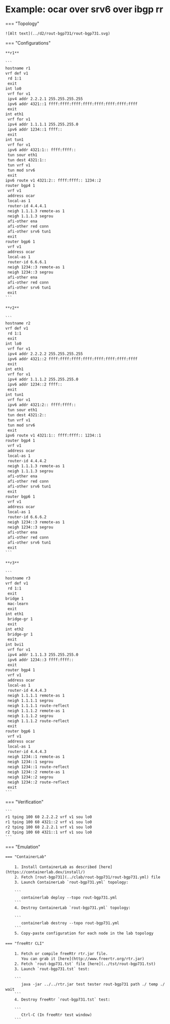 # Example: ocar over srv6 over ibgp rr

=== "Topology"

    ![Alt text](../d2/rout-bgp731/rout-bgp731.svg)

=== "Configurations"

    **r1**

    ```
    hostname r1
    vrf def v1
     rd 1:1
     exit
    int lo0
     vrf for v1
     ipv4 addr 2.2.2.1 255.255.255.255
     ipv6 addr 4321::1 ffff:ffff:ffff:ffff:ffff:ffff:ffff:ffff
     exit
    int eth1
     vrf for v1
     ipv4 addr 1.1.1.1 255.255.255.0
     ipv6 addr 1234::1 ffff::
     exit
    int tun1
     vrf for v1
     ipv6 addr 4321:1:: ffff:ffff::
     tun sour eth1
     tun dest 4321:1::
     tun vrf v1
     tun mod srv6
     exit
    ipv6 route v1 4321:2:: ffff:ffff:: 1234::2
    router bgp4 1
     vrf v1
     address ocar
     local-as 1
     router-id 4.4.4.1
     neigh 1.1.1.3 remote-as 1
     neigh 1.1.1.3 segrou
     afi-other ena
     afi-other red conn
     afi-other srv6 tun1
     exit
    router bgp6 1
     vrf v1
     address ocar
     local-as 1
     router-id 6.6.6.1
     neigh 1234::3 remote-as 1
     neigh 1234::3 segrou
     afi-other ena
     afi-other red conn
     afi-other srv6 tun1
     exit
    ```

    **r2**

    ```
    hostname r2
    vrf def v1
     rd 1:1
     exit
    int lo0
     vrf for v1
     ipv4 addr 2.2.2.2 255.255.255.255
     ipv6 addr 4321::2 ffff:ffff:ffff:ffff:ffff:ffff:ffff:ffff
     exit
    int eth1
     vrf for v1
     ipv4 addr 1.1.1.2 255.255.255.0
     ipv6 addr 1234::2 ffff::
     exit
    int tun1
     vrf for v1
     ipv6 addr 4321:2:: ffff:ffff::
     tun sour eth1
     tun dest 4321:2::
     tun vrf v1
     tun mod srv6
     exit
    ipv6 route v1 4321:1:: ffff:ffff:: 1234::1
    router bgp4 1
     vrf v1
     address ocar
     local-as 1
     router-id 4.4.4.2
     neigh 1.1.1.3 remote-as 1
     neigh 1.1.1.3 segrou
     afi-other ena
     afi-other red conn
     afi-other srv6 tun1
     exit
    router bgp6 1
     vrf v1
     address ocar
     local-as 1
     router-id 6.6.6.2
     neigh 1234::3 remote-as 1
     neigh 1234::3 segrou
     afi-other ena
     afi-other red conn
     afi-other srv6 tun1
     exit
    ```

    **r3**

    ```
    hostname r3
    vrf def v1
     rd 1:1
     exit
    bridge 1
     mac-learn
     exit
    int eth1
     bridge-gr 1
     exit
    int eth2
     bridge-gr 1
     exit
    int bvi1
     vrf for v1
     ipv4 addr 1.1.1.3 255.255.255.0
     ipv6 addr 1234::3 ffff:ffff::
     exit
    router bgp4 1
     vrf v1
     address ocar
     local-as 1
     router-id 4.4.4.3
     neigh 1.1.1.1 remote-as 1
     neigh 1.1.1.1 segrou
     neigh 1.1.1.1 route-reflect
     neigh 1.1.1.2 remote-as 1
     neigh 1.1.1.2 segrou
     neigh 1.1.1.2 route-reflect
     exit
    router bgp6 1
     vrf v1
     address ocar
     local-as 1
     router-id 4.4.4.3
     neigh 1234::1 remote-as 1
     neigh 1234::1 segrou
     neigh 1234::1 route-reflect
     neigh 1234::2 remote-as 1
     neigh 1234::2 segrou
     neigh 1234::2 route-reflect
     exit
    ```

=== "Verification"

    ```
    r1 tping 100 60 2.2.2.2 vrf v1 sou lo0
    r1 tping 100 60 4321::2 vrf v1 sou lo0
    r2 tping 100 60 2.2.2.1 vrf v1 sou lo0
    r2 tping 100 60 4321::1 vrf v1 sou lo0
    ```

=== "Emulation"

    === "ContainerLab"

        1. Install ContainerLab as described [here](https://containerlab.dev/install/)  
        2. Fetch [rout-bgp731](../clab/rout-bgp731/rout-bgp731.yml) file  
        3. Launch ContainerLab `rout-bgp731.yml` topology:  

        ```
           containerlab deploy --topo rout-bgp731.yml  
        ```
        4. Destroy ContainerLab `rout-bgp731.yml` topology:  

        ```
           containerlab destroy --topo rout-bgp731.yml  
        ```
        5. Copy-paste configuration for each node in the lab topology

    === "freeRtr CLI"

        1. Fetch or compile freeRtr rtr.jar file.  
           You can grab it [here](http://www.freertr.org/rtr.jar)  
        2. Fetch `rout-bgp731.tst` file [here](../tst/rout-bgp731.tst)  
        3. Launch `rout-bgp731.tst` test:  

        ```
           java -jar ../../rtr.jar test tester rout-bgp731 path ./ temp ./ wait
        ```
        4. Destroy freeRtr `rout-bgp731.tst` test:  

        ```
           Ctrl-C (In freeRtr test window)
        ```

